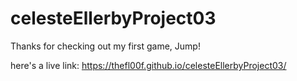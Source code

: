 # celesteEllerbyProject03

Thanks for checking out my first game, Jump!

here's a live link: https://thefl00f.github.io/celesteEllerbyProject03/
